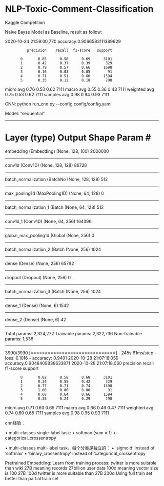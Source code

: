 # NLP-Toxic-Comment-Classification
Kaggle Competition

Naive Bayse Model as Baseline, result as follow:

2020-10-24 21:59:00,770 accuracy:0.9066583111389629


              precision    recall  f1-score   support

           0       0.85      0.58      0.69      3101
           1       0.42      0.37      0.39       329
           2       0.79      0.57      0.66      1698
           3       0.16      0.03      0.05        91
           4       0.71      0.51      0.60      1594
           5       0.35      0.12      0.18       298

   micro avg       0.76      0.53      0.62      7111
   macro avg       0.55      0.36      0.43      7111
weighted avg       0.75      0.53      0.62      7111
 samples avg       0.98      0.94      0.93      7111

CNN: python run_cnn.py --config config/config.yaml

Model: "sequential"
_________________________________________________________________
Layer (type)                 Output Shape              Param #   
=================================================================
embedding (Embedding)        (None, 128, 100)          2000000   
_________________________________________________________________
conv1d (Conv1D)              (None, 128, 128)          89728     
_________________________________________________________________
batch_normalization (BatchNo (None, 128, 128)          512       
_________________________________________________________________
max_pooling1d (MaxPooling1D) (None, 64, 128)           0         
_________________________________________________________________
batch_normalization_1 (Batch (None, 64, 128)           512       
_________________________________________________________________
conv1d_1 (Conv1D)            (None, 64, 256)           164096    
_________________________________________________________________
global_max_pooling1d (Global (None, 256)               0         
_________________________________________________________________
batch_normalization_2 (Batch (None, 256)               1024      
_________________________________________________________________
dense (Dense)                (None, 256)               65792     
_________________________________________________________________
dropout (Dropout)            (None, 256)               0         
_________________________________________________________________
batch_normalization_3 (Batch (None, 256)               1024      
_________________________________________________________________
dense_1 (Dense)              (None, 6)                 1542      
_________________________________________________________________
dense_2 (Dense)              (None, 6)                 42        
_________________________________________________________________
Total params: 2,324,272
Trainable params: 2,322,736
Non-trainable params: 1,536
_________________________________________________________________
3990/3990 [==============================] - 245s 61ms/step - loss: 0.1016 - accuracy: 0.9401
2020-10-28 21:07:18,059 accuracy:0.9048409838633871
2020-10-28 21:07:18,060 
              precision    recall  f1-score   support

           0       0.82      0.58      0.68      3101
           1       0.34      0.55      0.42       329
           2       0.77      0.71      0.74      1698
           3       1.00      0.00      0.00        91
           4       0.68      0.64      0.66      1594
           5       0.35      0.24      0.29       298

   micro avg       0.71      0.60      0.65      7111
   macro avg       0.66      0.46      0.47      7111
weighted avg       0.74      0.60      0.65      7111
 samples avg       0.98      0.95      0.93      7111

cnn经验：

• multi-classes single-label task:
  • softmax (sum = 1)
  • categorical_crossentropy
  
• multi-classes multi-label task，每个分类是独⽴的：
  • ‘sigmoid’ instead of ‘softmax’
  • ‘binary_crossentropy’ instead of ‘categorical_crossentropy
  

Pretrained Embedding:
Learn from training process:
twitter is more suitable than wiki
27B meaning records 27billion user data
100d meaning vector size is 100
27B 100d twitter is more suitable than 27B 200d
Using full train set better than partial train set
